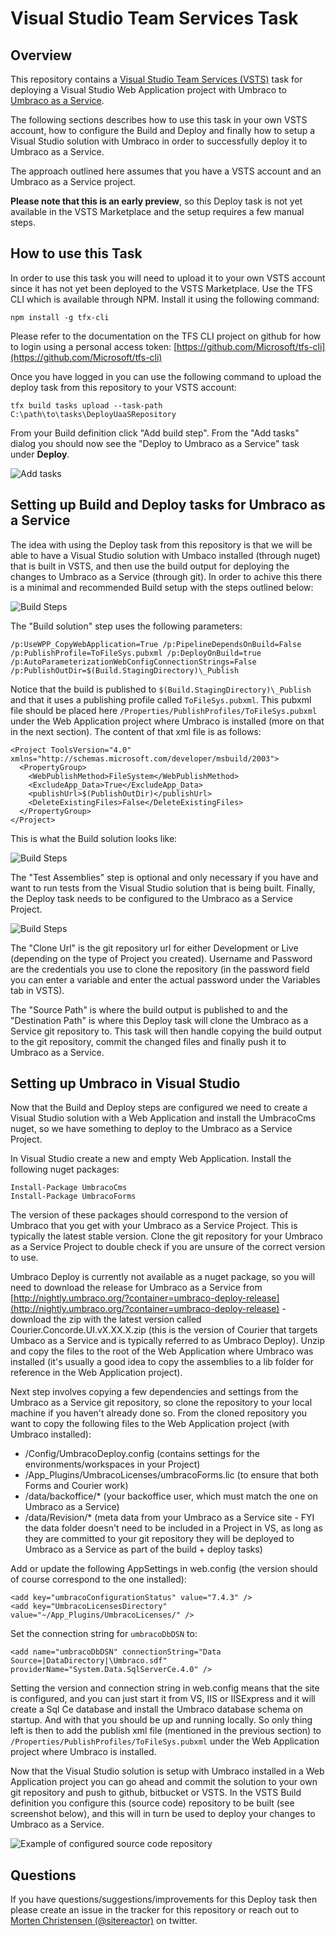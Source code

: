# Visual Studio Team Services Task
## Overview
This repository contains a [Visual Studio Team Services (VSTS)](https://www.visualstudio.com/en-us/products/visual-studio-team-services-vs.aspx) task for deploying a Visual Studio Web Application project with Umbraco to [Umbraco as a Service](http://umbraco.com/cloud).

The following sections describes how to use this task in your own VSTS account, how to configure the Build and Deploy and finally how to setup a Visual Studio solution with Umbraco in order to successfully deploy it to Umbraco as a Service.

The approach outlined here assumes that you have a VSTS account and an Umbraco as a Service project.

**Please note that this is an early preview**, so this Deploy task is not yet available in the VSTS Marketplace and the setup requires a few manual steps.

## How to use this Task

In order to use this task you will need to upload it to your own VSTS account since it has not yet been deployed to the VSTS Marketplace.
Use the TFS CLI which is available through NPM. Install it using the following command:
```
npm install -g tfx-cli
```
Please refer to the documentation on the TFS CLI project on github for how to login using a personal access token: [https://github.com/Microsoft/tfs-cli](https://github.com/Microsoft/tfs-cli)

Once you have logged in you can use the following command to upload the deploy task from this repository to your VSTS account:
```
tfx build tasks upload --task-path C:\path\to\tasks\DeployUaaSRepository 
```

From your Build definition click "Add build step". From the "Add tasks" dialog you should now see the "Deploy to Umbraco as a Service" task under **Deploy**.

![Add tasks](Images/Add-Task-Deploy.png)

## Setting up Build and Deploy tasks for Umbraco as a Service

The idea with using the Deploy task from this repository is that we will be able to have a Visual Studio solution with Umbaco installed (through nuget) that is built in VSTS, and then use the build output for deploying the changes to Umbraco as a Service (through git).
In order to achive this there is a minimal and recommended Build setup with the steps outlined below:

![Build Steps](Images/Build-Deploy-Steps.png)

The "Build solution" step uses the following parameters:
```
/p:UseWPP_CopyWebApplication=True /p:PipelineDependsOnBuild=False /p:PublishProfile=ToFileSys.pubxml /p:DeployOnBuild=true /p:AutoParameterizationWebConfigConnectionStrings=False /p:PublishOutDir=$(Build.StagingDirectory)\_Publish
``` 
Notice that the build is published to `$(Build.StagingDirectory)\_Publish` and that it uses a publishing profile called `ToFileSys.pubxml`. This pubxml file should be placed here `/Properties/PublishProfiles/ToFileSys.pubxml` under the Web Application project where Umbraco is installed (more on that in the next section). The content of that xml file is as follows:

```
<Project ToolsVersion="4.0" xmlns="http://schemas.microsoft.com/developer/msbuild/2003">
  <PropertyGroup>
    <WebPublishMethod>FileSystem</WebPublishMethod>
    <ExcludeApp_Data>True</ExcludeApp_Data>
    <publishUrl>$(PublishOutDir)</publishUrl>
    <DeleteExistingFiles>False</DeleteExistingFiles>
  </PropertyGroup>
</Project>
```
This is what the Build solution looks like:

![Build Steps](Images/Build-configuration.png)

The "Test Assemblies" step is optional and only necessary if you have and want to run tests from the Visual Studio solution that is being built.
Finally, the Deploy task needs to be configured to the Umbraco as a Service Project.

![Build Steps](Images/Deploy-configuration.png)

The "Clone Url" is the git repository url for either Development or Live (depending on the type of Project you created).
Username and Password are the credentials you use to clone the repository (in the password field you can enter a variable and enter the actual password under the Variables tab in VSTS).

The "Source Path" is where the build output is published to and the "Destination Path" is where this Deploy task will clone the Umbraco as a Service git repository to. This task will then handle copying the build output to the git repository, commit the changed files and finally push it to Umbraco as a Service. 

## Setting up Umbraco in Visual Studio

Now that the Build and Deploy steps are configured we need to create a Visual Studio solution with a Web Application and install the UmbracoCms nuget, so we have something to deploy to the Umbraco as a Service Project.

In Visual Studio create a new and empty Web Application. Install the following nuget packages:
```
Install-Package UmbracoCms
Install-Package UmbracoForms
```
The version of these packages should correspond to the version of Umbraco that you get with your Umbraco as a Service Project. This is typically the latest stable version. Clone the git repository for your Umbraco as a Service Project to double check if you are unsure of the correct version to use.

Umbraco Deploy is currently not available as a nuget package, so you will need to download the release for Umbraco as a Service from [http://nightly.umbraco.org/?container=umbraco-deploy-release](http://nightly.umbraco.org/?container=umbraco-deploy-release) - download the zip with the latest version called Courier.Concorde.UI.vX.XX.X.zip (this is the version of Courier that targets Umbaco as a Service and is typically referred to as Umbraco Deploy).
Unzip and copy the files to the root of the Web Application where Umbraco was installed (it's usually a good idea to copy the assemblies to a lib folder for reference in the Web Application project).

Next step involves copying a few dependencies and settings from the Umbraco as a Service git repository, so clone the repository to your local machine if you haven't already done so.
From the cloned repository you want to copy the following files to the Web Application project (with Umbraco installed):
* /Config/UmbracoDeploy.config (contains settings for the environments/workspaces in your Project)
* /App_Plugins/UmbracoLicenses/umbracoForms.lic (to ensure that both Forms and Courier work)
* /data/backoffice/* (your backoffice user, which must match the one on Umbraco as a Service)
* /data/Revision/*   (meta data from your Umbraco as a Service site - FYI the data folder doesn't need to be included in a Project in VS, as long as they are committed to your git repository they will be deployed to Umbraco as a Service as part of the build + deploy tasks)

Add or update the following AppSettings in web.config (the version should of course correspond to the one installed):
```
<add key="umbracoConfigurationStatus" value="7.4.3" />
<add key="UmbracoLicensesDirectory" value="~/App_Plugins/UmbracoLicenses/" />
```

Set the connection string for `umbracoDbDSN` to:
```
<add name="umbracoDbDSN" connectionString="Data Source=|DataDirectory|\Umbraco.sdf" providerName="System.Data.SqlServerCe.4.0" />
```

Setting the version and connection string in web.config means that the site is configured, and you can just start it from VS, IIS or IISExpress and it will create a Sql Ce database and install the Umbraco database schema on startup. And with that you should be up and running locally.
So only thing left is then to add the publish xml file (mentioned in the previous section) to `/Properties/PublishProfiles/ToFileSys.pubxml` under the Web Application project where Umbraco is installed. 

Now that the Visual Studio solution is setup with Umbraco installed in a Web Application project you can go ahead and commit the solution to your own git repository and push to github, bitbucket or VSTS.
In the VSTS Build definition you configure this (source code) repository to be built (see screenshot below), and this will in turn be used to deploy your changes to Umbraco as a Service.

![Example of configured source code repository](Images/VSTS-Github-Repository.png)

## Questions

If you have questions/suggestions/improvements for this Deploy task then please create an issue in the tracker for this repository or reach out to [Morten Christensen (@sitereactor)](https://twitter.com/sitereactor) on twitter. 